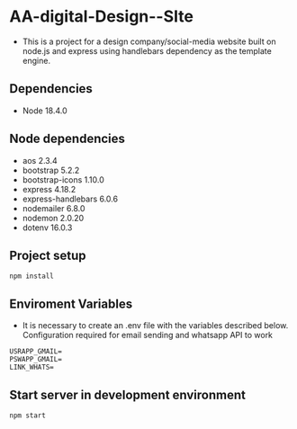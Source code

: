 # AA-digital-Design--SIte

- This is a project for a design company/social-media website built on node.js and express using handlebars dependency as the template engine.

## Dependencies

- Node 18.4.0

## Node dependencies

- aos 2.3.4
- bootstrap 5.2.2
- bootstrap-icons 1.10.0
- express 4.18.2
- express-handlebars 6.0.6
- nodemailer 6.8.0
- nodemon 2.0.20
- dotenv 16.0.3

## Project setup

```
npm install
```
## Enviroment Variables

- It is necessary to create an .env file with the variables described below.
Configuration required for email sending and whatsapp API to work

```
USRAPP_GMAIL=
PSWAPP_GMAIL=
LINK_WHATS=
```

## Start server in development environment

```
npm start
```
